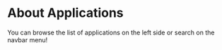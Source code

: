 # About Applications
You can browse the list of applications on the left side or search on the navbar menu! 